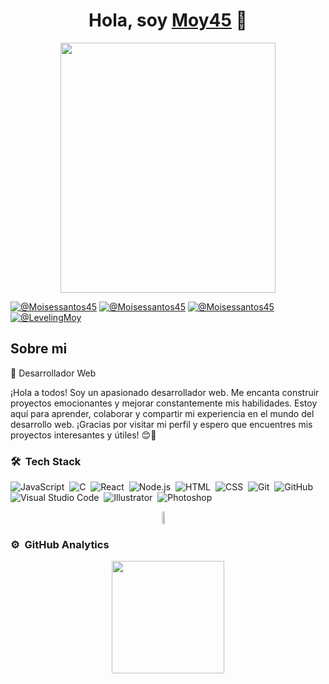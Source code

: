<div align="center">
<h1 align="center">Hola, soy <a href="https://aristi.dev">Moy45</a> 👋</h1>
</div>
<figure align="center" style="display: flex; justify-content: center; align-items: center;">
<img src="https://i.ibb.co/nj3Rfd7/banner-github.jpg" height="400px" width="90%" style="align-self:center">
</figure>

[![@Moisessantos45](https://img.icons8.com/fluency/48/000000/instagram-new.png "@webdevbymoises")](https://www.instagram.com/webdevbymoises/) 
[![@Moisessantos45](https://img.icons8.com/fluency/48/000000/facebook.png "@WebDev-by-Moises")](https://www.facebook.com/people/WebDev-by-Moises/61556653184440) 
[![@Moisessantos45](https://img.icons8.com/fluency/48/000000/linkedin.png "@moises-santos-hernández")](https://www.linkedin.com/in/moises-santos-hern%C3%A1ndez-31192b290/) 
[![@LevelingMoy](https://img.icons8.com/fluency/48/000000/twitter-squared.png "@LevelingMoy")](https://twitter.com/LevelingMoy) 


## Sobre mi

🚀 Desarrollador Web

¡Hola a todos! Soy un apasionado desarrollador web. Me encanta construir proyectos emocionantes y mejorar constantemente mis habilidades. Estoy aquí para aprender, colaborar y compartir mi experiencia en el mundo del desarrollo web. ¡Gracias por visitar mi perfil y espero que encuentres mis proyectos interesantes y útiles! 😊🌟
<br>

### 🛠 &nbsp;Tech Stack

![JavaScript](https://img.shields.io/badge/-JavaScript-05122A?style=flat&logo=javascript)&nbsp;
![C](https://img.shields.io/badge/-C-05122A?style=flat&logo=C&logoColor=A8B9CC)&nbsp;
![React](https://img.shields.io/badge/-React-05122A?style=flat&logo=react)&nbsp;
![Node.js](https://img.shields.io/badge/-Node.js-05122A?style=flat&logo=node.js)&nbsp;
![HTML](https://img.shields.io/badge/-HTML-05122A?style=flat&logo=HTML5)&nbsp;
![CSS](https://img.shields.io/badge/-CSS-05122A?style=flat&logo=CSS3&logoColor=1572B6)&nbsp;
![Git](https://img.shields.io/badge/-Git-05122A?style=flat&logo=git)&nbsp;
![GitHub](https://img.shields.io/badge/-GitHub-05122A?style=flat&logo=github)&nbsp;
![Visual Studio Code](https://img.shields.io/badge/-Visual%20Studio%20Code-05122A?style=flat&logo=visual-studio-code&logoColor=007ACC)&nbsp;
![Illustrator](https://img.shields.io/badge/-Illustrator-05122A?style=flat&logo=adobe-illustrator)&nbsp;
![Photoshop](https://img.shields.io/badge/-Photoshop-05122A?style=flat&logo=adobe-photoshop)&nbsp;
<div style="display:grid;align-items:center;justify-content:center">
  <img style="height:100%;width:49%;max-width: 100%" src="https://github-readme-stats.vercel.app/api?username=Moisessantos45&theme=gotham&count_private=true&show_icons=true&include_all_commits=true"/>
</div>

### ⚙️ &nbsp;GitHub Analytics

<p align="center">
<a href="https://github.com/Moisessantos45">
  <img height="180em" src="https://github-readme-stats-eight-theta.vercel.app/api/top-langs/?username=Moisessantos45&layout=compact&langs_count=15&theme=algolia"/>
</a>
</p>
